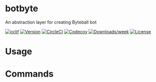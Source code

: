 # botbyte

An abstraction layer for creating Byteball bot

[![oclif](https://img.shields.io/badge/cli-oclif-brightgreen.svg)](https://oclif.io)
[![Version](https://img.shields.io/npm/v/botbyte.svg)](https://npmjs.org/package/botbyte)
[![CircleCI](https://circleci.com/gh/DrSensor/bot-byte/tree/master.svg?style=shield)](https://circleci.com/gh/DrSensor/bot-byte/tree/master)
[![Codecov](https://codecov.io/gh/DrSensor/bot-byte/branch/master/graph/badge.svg)](https://codecov.io/gh/DrSensor/bot-byte)
[![Downloads/week](https://img.shields.io/npm/dw/botbyte.svg)](https://npmjs.org/package/botbyte)
[![License](https://img.shields.io/npm/l/botbyte.svg)](https://github.com/DrSensor/bot-byte/blob/master/package.json)

<!-- toc -->

# Usage

<!-- usage -->

# Commands

<!-- commands -->
